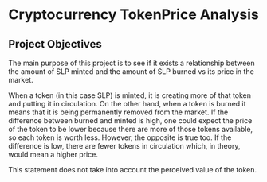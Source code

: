 # Cryptocurrency TokenPrice Analysis
## Project Objectives
The main purpose of this project is to see if it exists a relationship between the amount of SLP minted and the amount of SLP burned vs its price in the market.

When a token (in this case SLP) is minted, it is creating more of that token and putting it in circulation. On the other hand, when a token is burned it means that it is being permanently removed from the market. If the difference between burned and minted is high, one could expect the price of the token to be lower because there are more of those tokens available, so each token is worth less. However, the opposite is true too. If the difference is low, there are fewer tokens in circulation which, in theory, would mean a higher price.

This statement does not take into account the perceived value of the token.
